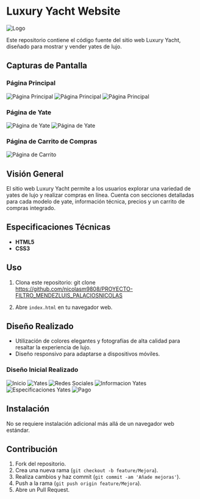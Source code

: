 # Luxury Yacht Website

![Logo](Recursos/Logo-blanco-transparente.png)

Este repositorio contiene el código fuente del sitio web Luxury Yacht, diseñado para mostrar y vender yates de lujo.

## Capturas de Pantalla

### Página Principal
![Página Principal](Capturas/PaginaInicio.JPG)
![Página Principal](Capturas/PaginaInicio-Yates.JPG)
![Página Principal](Capturas/PaginaInicio-RedesSociales.JPG)

### Página de Yate
![Página de Yate](Capturas/EspecificacionesYate.JPG)
![Página de Yate](Capturas/PrecioYate.JPG)

### Página de Carrito de Compras
![Página de Carrito](Capturas/PaginaPago.JPG)


## Visión General

El sitio web Luxury Yacht permite a los usuarios explorar una variedad de yates de lujo y realizar compras en línea. Cuenta con secciones detalladas para cada modelo de yate, información técnica, precios y un carrito de compras integrado.

## Especificaciones Técnicas

- **HTML5**
- **CSS3**

## Uso

1. Clona este repositorio:
git clone https://github.com/nicolasm9808/PROYECTO-FILTRO_MENDEZLUIS_PALACIOSNICOLAS

2. Abre `index.html` en tu navegador web.

## Diseño Realizado

- Utilización de colores elegantes y fotografías de alta calidad para resaltar la experiencia de lujo.
- Diseño responsivo para adaptarse a dispositivos móviles.

### Diseño Inicial Realizado
![Inicio](Diseño/Inicio.png)
![Yates](Diseño/Yates.png)
![Redes Sociales](Diseño/RedesSociales.png)
![Informacion Yates](Diseño/InformacionYates.png)
![Especificaciones Yates](Diseño/Especificaciones.png)
![Pago](Diseño/Pago.png)

## Instalación

No se requiere instalación adicional más allá de un navegador web estándar.

## Contribución

1. Fork del repositorio.
2. Crea una nueva rama (`git checkout -b feature/Mejora`).
3. Realiza cambios y haz commit (`git commit -am 'Añade mejoras'`).
4. Push a la rama (`git push origin feature/Mejora`).
5. Abre un Pull Request.
